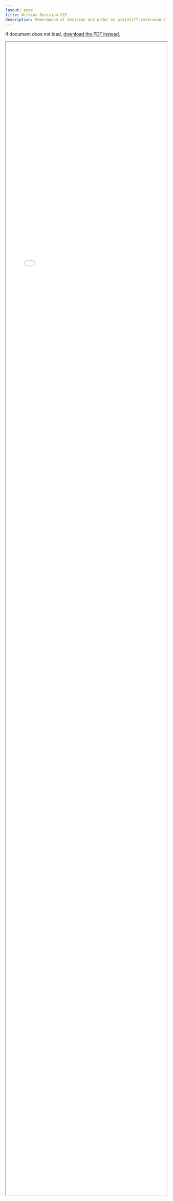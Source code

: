 ```yaml
---
layout: page
title: Wilkins Decision CCC
description: Memorandum of decision and order on plaintiff-intervenors' emergency motion for order requiring the commonwealth to show cause why it failed to comply with the court's preliminary injunction order and why its purported october 28, 2019 vaping ban is not enjoined by that order
---
```


If document does not load, <a href="/wilkins-decision-ccc.pdf">download the PDF instead.</a>

<div style="height: 90vh">
<iframe src="/wilkins-decision-ccc.pdf" title="Wilkins Decision CCC PDF" height="100%" width="100%"></iframe>
</div>

